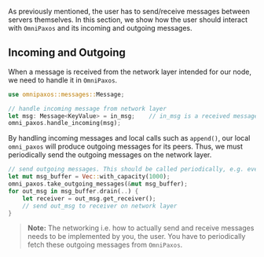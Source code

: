 As previously mentioned, the user has to send/receive messages between servers themselves. In this section, we show how the user should interact with `OmniPaxos` and its incoming and outgoing messages.

## Incoming and Outgoing
When a message is received from the network layer intended for our node, we need to handle it in `OmniPaxos`.

```rust
use omnipaxos::messages::Message;

// handle incoming message from network layer
let msg: Message<KeyValue> = in_msg;    // in_msg is a received message for this node e.g. `in_msg.get_receiver() == 2`
omni_paxos.handle_incoming(msg);
```

By handling incoming messages and local calls such as `append()`, our local `omni_paxos` will produce outgoing messages for its peers. Thus, we must periodically send the outgoing messages on the network layer.

```rust
// send outgoing messages. This should be called periodically, e.g. every ms
let mut msg_buffer = Vec::with_capacity(1000);
omni_paxos.take_outgoing_messages(&mut msg_buffer);
for out_msg in msg_buffer.drain(..) {
    let receiver = out_msg.get_receiver();
    // send out_msg to receiver on network layer
}
```

> **Note:** The networking i.e. how to actually send and receive messages needs to be implemented by you, the user. You have to periodically fetch these outgoing messages from `OmniPaxos`.
